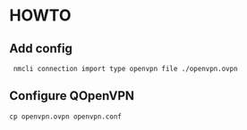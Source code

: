 # HOWTO

## Add config

     nmcli connection import type openvpn file ./openvpn.ovpn
     
## Configure QOpenVPN

    cp openvpn.ovpn openvpn.conf
